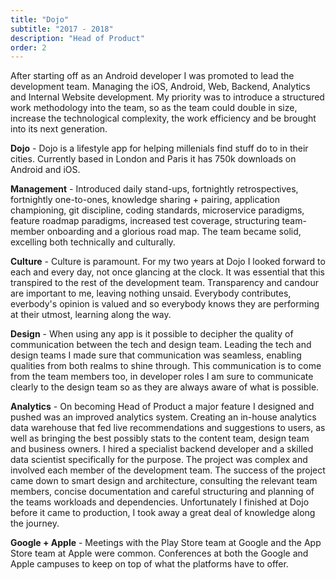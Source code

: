 ```yaml
---
title: "Dojo"
subtitle: "2017 - 2018"
description: "Head of Product" 
order: 2
---
```


After starting off as an Android developer I was promoted to lead the development team. Managing the iOS, Android, Web, Backend, Analytics and Internal Website development. My priority was to introduce a structured work methodology into the team, so as the team could double in size, increase the technological complexity, the work efficiency and be brought into its next generation. 

**Dojo** - Dojo is a lifestyle app for helping millenials find stuff do to in their cities. Currently based in London and Paris it has 750k downloads on Android and iOS. 

**Management** - Introduced daily stand-ups, fortnightly retrospectives, fortnightly one-to-ones, knowledge sharing + pairing, application championing, git discipline, coding standards, microservice paradigms, feature roadmap paradigms, increased test coverage, structuring team-member onboarding and a glorious road map. The team became solid, excelling both technically and culturally. 

**Culture** - Culture is paramount. For my two years at Dojo I looked forward to each and every day, not once glancing at the clock. It was essential that this transpired to the rest of the development team. Transparency and candour are important to me, leaving nothing unsaid. Everybody contributes, everbody's opinion is valued and so everybody knows they are performing at their utmost, learning along the way. 

**Design** - When using any app is it possible to decipher the quality of communication between the tech and design team. Leading the tech and design teams I made sure that communication was seamless, enabling qualities from both realms to shine through. This communication is to come from the team members too, in developer roles I am sure to communicate clearly to the design team so as they are always aware of what is possible. 

**Analytics** - On becoming Head of Product a major feature I designed and pushed was an improved analytics system. Creating an in-house analytics data warehouse that fed live recommendations and suggestions to users, as well as bringing the best possibly stats to the content team, design team and business owners. I hired a specialist backend developer and a skilled data scientist specifically for the purpose. The project was complex and involved each member of the development team. The success of the project came down to smart design and architecture, consulting the relevant team members, concise documentation and careful structuring and planning of the teams workloads and dependencies. Unfortunately I finished at Dojo before it came to production, I took away a great deal of knowledge along the journey. 

**Google + Apple** - Meetings with the Play Store team at Google and the App Store team at Apple were common. Conferences at both the Google and Apple campuses to keep on top of what the platforms have to offer. 